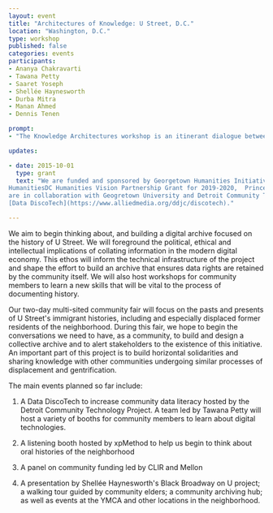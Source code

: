 ```yaml
---
layout: event
title: "Architectures of Knowledge: U Street, D.C."
location: "Washington, D.C."
type: workshop
published: false
categories: events
participants:
- Ananya Chakravarti
- Tawana Petty
- Saaret Yoseph
- Shellée Haynesworth
- Durba Mitra
- Manan Ahmed
- Dennis Tenen

prompt:
- "The Knowledge Architectures workshop is an itinerant dialogue between scholars, activists, archivists, artists, librarians, and cultural organizations. We are pleased to host our third meeting on November 08-09, 2019 at Prince Hall Grand Lodge in Washington D.C. In collaboration with Georgetown University, we are funded through Georgetown Humanities Initiative Incubator Grant and HumanitiesDC Humanities Vision Partnership."

updates:

- date: 2015-10-01
  type: grant
  text: "We are funded and sponsored by Georgetown Humanities Initiative Incubator Grant,
HumanitiesDC Humanities Vision Partnership Grant for 2019-2020,  Prince Hall Grand Lodge. We
are in collaboration with Geogretown University and Detroit Community Technology Project's
[Data DiscoTech](https://www.alliedmedia.org/ddjc/discotech)."

---
```


We aim to begin thinking about, and building a digital archive focused on the history of U
Street. We will foreground the political, ethical and intellectual implications of collating
information in the modern digital economy. This ethos will  inform the technical infrastructure
of the project and shape the effort to build an archive that ensures data rights are retained
by the community itself. We will also host workshops for community members to learn a new
skills that will be vital to the process of documenting history.

Our two-day multi-sited community fair will focus on the pasts and presents of U Street's
immigrant histories, including and especially displaced former residents of the neighborhood.
During this fair, we hope to begin the conversations we need to have, as a community, to build
and design a collective archive and to alert stakeholders to the existence of this initiative.
An important part of this project is to build horizontal solidarities and sharing knowledge
with other communities undergoing similar processes of displacement and gentrification.

The main events planned so far include:

1. A Data DiscoTech to increase community data literacy hosted by the Detroit Community
   Technology Project.  A team led by Tawana Petty will host a variety of booths for community
members to learn about digital technologies.

2. A listening booth hosted by xpMethod to help us begin to think about oral histories of the
   neighborhood

3. A panel on community funding led by CLIR and Mellon

4. A presentation by Shellée Haynesworth's Black Broadway on U project; a walking tour guided
   by community elders; a community archiving hub; as well as events at the YMCA and other
locations in the neighborhood.
